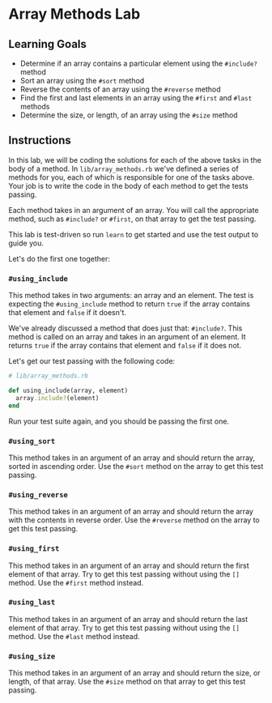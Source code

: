 # Array Methods Lab

## Learning Goals

- Determine if an array contains a particular element using the `#include?` method
- Sort an array using the `#sort` method
- Reverse the contents of an array using the `#reverse` method
- Find the first and last elements in an array using the `#first` and `#last` methods
- Determine the size, or length, of an array using the `#size` method

## Instructions

In this lab, we will be coding the solutions for each of the above tasks in the
body of a method. In `lib/array_methods.rb` we've defined a series of methods
for you, each of which is responsible for one of the tasks above. Your job is to
write the code in the body of each method to get the tests passing.

Each method takes in an argument of an array. You will call the appropriate
method, such as `#include?` or `#first`, on that array to get the test passing.

This lab is test-driven so run `learn` to get started and use the test output to
guide you.

Let's do the first one together:

### `#using_include`

This method takes in two arguments: an array and an element. The test is
expecting the `#using_include` method to return `true` if the array contains
that element and `false` if it doesn't.

We've already discussed a method that does just that: `#include?`. This method is
called on an array and takes in an argument of an element. It returns `true` if
the array contains that element and `false` if it does not.

Let's get our test passing with the following code:

```ruby
# lib/array_methods.rb

def using_include(array, element)
  array.include?(element)
end
```

Run your test suite again, and you should be passing the first one.

### `#using_sort`

This method takes in an argument of an array and should return the array, sorted
in ascending order. Use the `#sort` method on the array to get this test
passing.

### `#using_reverse`

This method takes in an argument of an array and should return the array with
the contents in reverse order. Use the `#reverse` method on the array to get
this test passing.

### `#using_first`

This method takes in an argument of an array and should return the first element
of that array. Try to get this test passing without using the `[]` method. Use
the `#first` method instead.

### `#using_last`

This method takes in an argument of an array and should return the last element
of that array. Try to get this test passing without using the `[]` method. Use
the `#last` method instead.

### `#using_size`

This method takes in an argument of an array and should return the size, or
length, of that array. Use the `#size` method on that array to get this test
passing.
